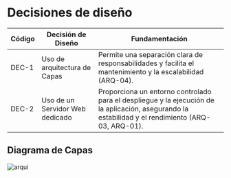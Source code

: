 # Decisiones de diseño

| Código | Decisión de Diseño                       | Fundamentación                                                                                                                                              |
|--------|------------------------------------------|-------------------------------------------------------------------------------------------------------------------------------------------------------------|
| DEC-1  | Uso de arquitectura de Capas             | Permite una separación clara de responsabilidades y facilita el mantenimiento y la escalabilidad (ARQ-04).                                                  |
| DEC-2  | Uso de un Servidor Web dedicado          | Proporciona un entorno controlado para el despliegue y la ejecución de la aplicación, asegurando la estabilidad y el rendimiento (ARQ-03, ARQ-01).          |

## Diagrama de Capas 

![arqui](Proyecto/Imagenes/arqui.png)